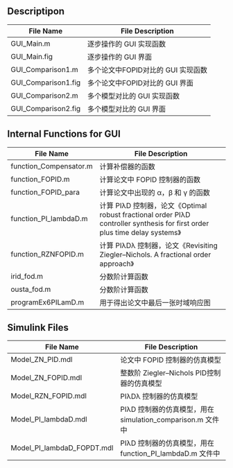 ## Descriptipon

| File Name           | File Description                   |
| ------------------- | ---------------------------------- |
| GUI_Main.m          | 逐步操作的 GUI 实现函数            |
| GUI_Main.fig        | 逐步操作的 GUI 界面                |
| GUI_Comparison1.m   | 多个论文中FOPID对比的 GUI 实现函数 |
| GUI_Comparison1.fig | 多个论文中FOPID对比的 GUI 界面     |
| GUI_Comparison2.m   | 多个模型对比的 GUI 实现函数        |
| GUI_Comparison2.fig | 多个模型对比的 GUI 界面            |

## Internal Functions for GUI

| File Name              | File Description                                             |
| ---------------------- | ------------------------------------------------------------ |
| function_Compensator.m | 计算补偿器的函数                                             |
| function_FOPID.m       | 计算论文中 FOPID 控制器的函数                                |
| function_FOPID_para    | 计算论文中出现的 α，β 和 γ 的函数                            |
| function_PI_lambdaD.m  | 计算 PIλD 控制器，论文《Optimal robust fractional order PIλD controller synthesis for first order plus time delay systems》 |
| function_RZNFOPID.m    | 计算 PIλDλ 控制器，论文《Revisiting Ziegler–Nichols. A fractional order approach》 |
| irid_fod.m             | 分数阶计算函数                                               |
| ousta_fod.m            | 分数阶计算函数                                               |
| programEx6PILamD.m     | 用于得出论文中最后一张时域响应图                             |


## Simulink Files

| File Name                  | File Description                                           |
| -------------------------- | ---------------------------------------------------------- |
| Model_ZN_PID.mdl           | 论文中 FOPID 控制器的仿真模型                              |
| Model_ZN_FOPID.mdl         | 整数阶 Ziegler–Nichols PID控制器的仿真模型                 |
| Model_RZN_FOPID.mdl        | PIλDλ 控制器的仿真模型                                     |
| Model_PI_lambdaD.mdl       | PIλD 控制器的仿真模型，用在 simulation_comparison.m 文件中 |
| Model_PI_lambdaD_FOPDT.mdl | PIλD 控制器的仿真模型，用在 function_PI_lambdaD.m 文件中   |


​				
​	